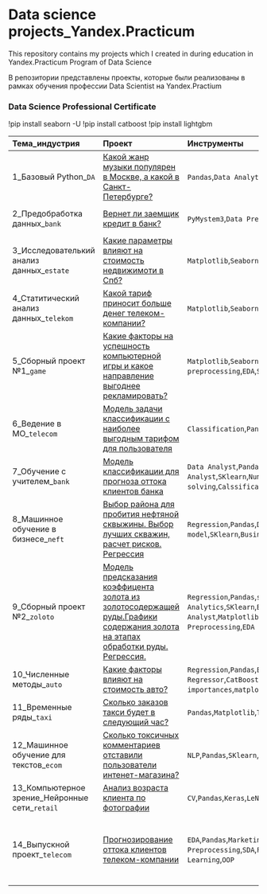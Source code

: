 #  Data science projects_Yandex.Practicum


This repository contains my projects which I created in during education in Yandex.Practicum Program of Data Science

В репозитории представлены проекты, которые были реализованы в рамках обучения профессии Data Scientist на Yandex.Practium
### Data Science Professional Certificate 



!pip install seaborn -U
!pip install catboost
!pip install lightgbm

|**Тема_индустрия**          |**Проект**                      |**Инструменты**|**Ключевые слова проекта**|
|:-----------------|:-------------------------------|:-----------|:-----------|
|1_Базовый Python_`DA`    |[Какой жанр музыки популярен в Москве, а какой в Санкт-Петербурге?](https://github.com/BerlinLika11/DS_Lika_YP/tree/main/%E2%84%961_music_genre_Msk_Peter) |`Pandas`,`Data Analytics`| `обработка данных`, `дубликаты`, `пропуски`, `логическая индексация`, `группировка`, `сортировка`|
|2_Предобработка данных_`bank`|[Вернет ли заемщик кредит в банк?](https://github.com/BerlinLika11/DS_Lika_YP/tree/main/%E2%84%962_clients_of_bank_credits)|`PyMystem3`,`Data Preprocessing`,`Lemmatization` |`обработка данных`, `дубликаты`, `пропуски`, `категоризация`, `декомпозиция`|
|3_Исследователький анализ данных_`estate`|[Какие параметры влияют на стоимость недвижимоти в Спб?](https://github.com/BerlinLika11/DS_Lika_YP/tree/main/%E2%84%963_price_of_estate) |`Matplotlib`,`Seaborn`,`EDA`|`обработка данных`, `histogram`, `boxplot`, `scattermatrix`,`категоризация`, `scatterplot`,  `фрод-мониторинг`|
|4_Статитический анализ данных_`telekom`|[Какой тариф приносит больше денег телеком-компании?](https://github.com/BerlinLika11/DS_Lika_YP/tree/main/%E2%84%964_Statistic)|`Matplotlib`,`Seaborn`,`SciPy`,`SDA`,`Hypothesis testing`|`обработка данных`, `histogram`, `boxplot`, `статистический тест`, `критерий Стьюдента`|
|5_Сборный проект №1_`game`|[Какие факторы на успешность компьютерной игры и какое направление выгоднее рекламировать?](https://github.com/BerlinLika11/DS_Lika_YP/tree/main/%E2%84%965_Games)|`Matplotlib`,`Seaborn`,`SciPy`,`NumPy`,`Data preprocessing`,`EDA`,`SDA`,`Hypothesis testing`|`обработка дубликатов`, `графики`, `пропуски`, `категоризация`, `столбчатые диаграммы`, `boxplot`, `heatmap`, `p-value`|
|6_Ведение в МО_`telecom`     |[Модель  задачи классификации с наиболее выгодным тарифом для пользователя](https://github.com/BerlinLika11/DS_Lika_YP/tree/main/%E2%84%966_ML_tariff_rec)| `Classification`,`Pandas`,`SKlearn`|`классификация`, `подбор гиперпараметров`, `выбор модели МО`|
|7_Обучение с учителем_`bank`     |[Модель классификации для прогноза оттока клиентов банка](https://github.com/BerlinLika11/DS_Lika_YP/tree/main/%E2%84%967_ML_bank_churn_class) |`Data Analyst`,`Pandas`,`Инвестиции`,`Finance Analyst`,`SKlearn`,`NumPy`,`Disbalance solving`,`Calssification`|`классификация`, `подбор гиперпараметров`, `выбор модели МО`|
|8_Машинное обучение в бизнесе_`neft`     |[Выбор района для пробития нефтяной сквыжины. Выбор лучших скважин, расчет рисков. Регрессия](https://github.com/BerlinLika11/DS_Lika_YP/blob/main/%E2%84%968_ML_in_business_neft_regres/README.md) |`Regression`,`Pandas`,`Developing business` `model`,`SKlearn`,`Business analyst`,`Bootstrap`|`регрессия`, `разработка бизнес-модели`, `бутстреп`|
|9_Сборный проект №2_`zoloto`     |[Модель предсказания коэффицента золота из золотосодержащей руды.Графики содержания золота на этапах обработки руды. Регрессия.  ](https://github.com/BerlinLika11/DS_Lika_YP/tree/main/%E2%84%969_Sborny_Zoloto_regress)| `Regression`,`Pandas`,`sMape`,`Data Analytics`,`SKlearn`,`Business Analyst`,`Matplotlib`,`Seaborn`,`NumPy`,`GridSearchCV`,`Data Preprocessing`,`EDA`|`анализ данных`, `регрессия`, `кастомные метрики`|
|10_Численные методы_`auto`     |[Какие факторы влияют на стоимость авто?](https://github.com/BerlinLika11/DS_Lika_YP/tree/main/%E2%84%9610_price_of_autos)   |`Regression`,`Pandas`,`EDA`,`SKlearn`, `LGBM Regressor`,`CatBoostRegressor`,`Feature importances`,`matplotlib`,`Seaborn`,`NumPy` | `градиентный бустинг`, `регрессия`|
|11_Временные ряды_`taxi`     |[Сколько заказов такси будет в следующий час?](https://github.com/BerlinLika11/DS_Lika_YP/tree/main/%E2%84%9611_vremenny_ryady_taxi)     | `Pandas`,`Matplotlib`,`TimeSeriesSplit`,`trends`,`seasons`|`временные ряды`, `регрессия`, `предсказания`|
|12_Машинное обучение для текстов_`ecom`     |[Сколько токсичных комментариев отставили пользователи интенет-магазина?](https://github.com/BerlinLika11/DS_Lika_YP/tree/main/%E2%84%9612_texts)    | `NLP`,`Pandas`,`SKlearn`,`NLTK`, `pymystem3`, `spaCy`|`обработка естественного языка`, `NLP`|
|13_Компьютерное зрение_Нейронные сети_`retail`     |[Анализ возраста клиента по фотографии](https://github.com/BerlinLika11/DS_Lika_YP/tree/main/%E2%84%9613_CV_neural%20networks)     | `CV`,`Pandas`,`Keras`,`LeNet50`,`ResNet`|`обработка изображенй`, `нейронные сети`|
|14_Выпускной проект_`telecom`    |[Прогнозирование оттока клиентов телеком-компании](https://github.com/BerlinLika11/DS_Lika_YP/tree/main/%E2%84%9614_Diploma_telecom)     | `EDA`,`Pandas`,`Marketing Analyst`,`SKlearn`,`NumPy`,`Data Preprocessing`,`SDA`,`Feature Engineering`,`Machine Learning`,`OOP`| `масштабирование признаков`, `кодирование признаков`, `feature_importances`, `соединение таблиц`, `анализ данных`, `модели градиентного бустинга для МО`, `классификация`|
